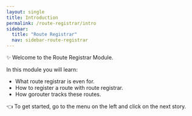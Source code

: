 ```yaml
---
layout: single
title: Introduction
permalink: /route-registrar/intro
sidebar:
  title: "Route Registrar"
  nav: sidebar-route-registrar
---
```


✨ Welcome to the Route Registrar Module.

In this module you will learn:

* What route registrar is even for.
* How to register a route with route registrar.
* How gorouter tracks these routes.

👈  To get started, go to the menu on the left and click on the next story.
